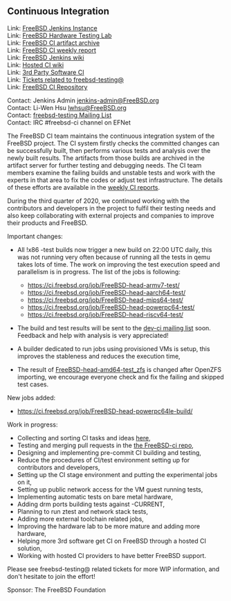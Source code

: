 ## Continuous Integration ##

Link: [FreeBSD Jenkins Instance](https://ci.FreeBSD.org)  
Link: [FreeBSD Hardware Testing Lab](https://ci.FreeBSD.org/hwlab)  
Link: [FreeBSD CI artifact archive](https://artifact.ci.FreeBSD.org)  
Link: [FreeBSD CI weekly report](https://hackmd.io/@FreeBSD-CI)  
Link: [FreeBSD Jenkins wiki](https://wiki.freebsd.org/Jenkins)  
Link: [Hosted CI wiki](https://wiki.freebsd.org/HostedCI)  
Link: [3rd Party Software CI](https://wiki.freebsd.org/3rdPartySoftwareCI)  
Link: [Tickets related to freebsd-testing@](https://preview.tinyurl.com/y9maauwg)  
Link: [FreeBSD CI Repository](https://github.com/freebsd/freebsd-ci)  

Contact: Jenkins Admin <jenkins-admin@FreeBSD.org>  
Contact: Li-Wen Hsu <lwhsu@FreeBSD.org>  
Contact: [freebsd-testing Mailing List](https://lists.FreeBSD.org/mailman/listinfo/freebsd-testing)  
Contact: IRC #freebsd-ci channel on EFNet  

The FreeBSD CI team maintains the continuous integration system
of the FreeBSD project.  The CI system firstly checks the committed changes
can be successfully built, then performs various tests and analysis over the
newly built results.
The artifacts from those builds are archived in the artifact server for
further testing and debugging needs.  The CI team members examine the
failing builds and unstable tests and work with the experts in that area to
fix the codes or adjust test infrastructure.  The details of these efforts
are available in the [weekly CI reports](https://hackmd.io/@FreeBSD-CI).

During the third quarter of 2020, we continued working with the contributors and
developers in the project to fulfil their testing needs and also keep
collaborating with external projects and companies to improve their products
and FreeBSD.

Important changes:
 * All !x86 -test builds now trigger a new build on 22:00 UTC daily, this was
   not running very often because of running all the tests in qemu takes lots
   of time.  The work on improving the test execution speed and parallelism is
   in progress.  The list of the jobs is following:
   * https://ci.freebsd.org/job/FreeBSD-head-armv7-test/
   * https://ci.freebsd.org/job/FreeBSD-head-aarch64-test/
   * https://ci.freebsd.org/job/FreeBSD-head-mips64-test/
   * https://ci.freebsd.org/job/FreeBSD-head-powerpc64-test/
   * https://ci.freebsd.org/job/FreeBSD-head-riscv64-test/

 * The build and test results will be sent to the
   [dev-ci mailing list](https://lists.freebsd.org/mailman/listinfo/dev-ci)
   soon. Feedback and help with analysis is very appreciated!

  * A builder dedicated to run jobs using provisioned VMs is setup, this
    improves the stableness and reduces the execution time,

  * The result of [FreeBSD-head-amd64-test_zfs](https://ci.freebsd.org/job/FreeBSD-head-amd64-test_zfs)
    is changed after OpenZFS importing, we encourage everyone check and fix the
    failing and skipped test cases.

New jobs added:
 * https://ci.freebsd.org/job/FreeBSD-head-powerpc64le-build/

Work in progress:
  * Collecting and sorting CI tasks and ideas
    [here](https://hackmd.io/@FreeBSD-CI/freebsd-ci-todo),
  * Testing and merging pull requests in the
    [the FreeBSD-ci repo](https://github.com/freebsd/freebsd-ci/pulls),
  * Designing and implementing pre-commit CI building and testing,
  * Reduce the procedures of CI/test environment setting up for contributors and
    developers,
  * Setting up the CI stage environment and putting the experimental jobs on it,
  * Setting up public network access for the VM guest running tests,
  * Implementing automatic tests on bare metal hardware,
  * Adding drm ports building tests against -CURRENT,
  * Planning to run ztest and network stack tests,
  * Adding more external toolchain related jobs,
  * Improving the hardware lab to be more mature and adding more hardware,
  * Helping more 3rd software get CI on FreeBSD through a hosted CI solution,
  * Working with hosted CI providers to have better FreeBSD support.

Please see freebsd-testing@ related tickets for more WIP information, and don't hesitate to join the effort!

Sponsor: The FreeBSD Foundation
